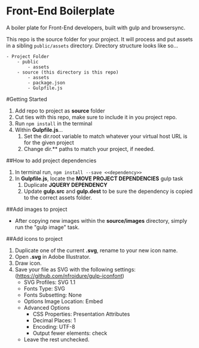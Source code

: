 # Front-End Boilerplate
A boiler plate for Front-End developers, built with gulp and browsersync.

This repo is the source folder for your project. It will process and put assets in a sibling `public/assets` directory. Directory structure looks like so...

```
- Project Folder
	- public
		- assets
	- source (this directory is this repo)
		- assets
		- package.json
		- Gulpfile.js
```

#Getting Started
1. Add repo to project as **source** folder
2. Cut ties with this repo, make sure to include it in you project repo.
3. Run `npm install` in the terminal
3. Within **Gulpfile.js**...
	1. Set the dir.root variable to match whatever your virtual host URL is for the given project
	2. Change dir.** paths to match your project, if needed.


##How to add project dependencies
1. In terminal run, `npm install --save <<dependency>>`
2. In **Gulpfile.js**, locate the **MOVE PROJECT DEPENDENCIES** gulp task
	1. Duplicate **JQUERY DEPENDENCY**
	2. Update **gulp.src** and **gulp.dest** to be sure the dependency is copied to the correct assets folder.


##Add images to project
- After copying new images within the **source/images** directory, simply run the "gulp image" task.


##Add icons to project
1. Duplicate one of the current **.svg**, rename to your new icon name.
2. Open **.svg** in Adobe Illustrator.
3. Draw icon.
4. Save your file as SVG with the following settings: (https://github.com/nfroidure/gulp-iconfont)
	- SVG Profiles: SVG 1.1
	- Fonts Type: SVG
	- Fonts Subsetting: None
	- Options Image Location: Embed
	- Advanced Options
		- CSS Properties: Presentation Attributes
		- Decimal Places: 1
		- Encoding: UTF-8
		- Output fewer elements: check
	- Leave the rest unchecked.
